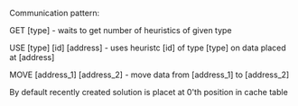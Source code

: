 Communication pattern:

GET [type] - waits to get number of heuristics of given type

USE [type] [id] [address] - uses heuristc [id] of type [type] on data placed at [address]

MOVE [address_1] [address_2] - move data from [address_1] to [address_2]

By default recently created solution is placet at 0'th position in cache table